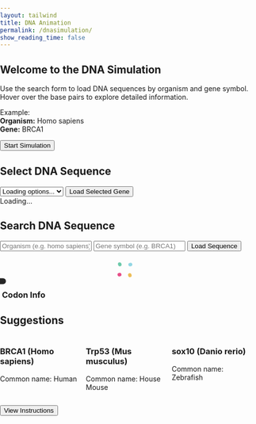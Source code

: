 ```yaml
---
layout: tailwind
title: DNA Animation
permalink: /dnasimulation/
show_reading_time: false
---
```


<head>
  <style>
    body, html {
      margin: 0;
      padding: 0;
      overflow: hidden;
    }
    .tooltip-box {
      position: absolute;
      color: white;
      padding: 6px 12px;
      border-radius: 6px;
      font-size: 0.8rem;
      pointer-events: none;
      z-index: 50;
      white-space: nowrap;
      transform: translate(-50%, -120%);
      box-shadow: 0 0 10px rgba(255,255,255,0.5);
      background-color: rgba(0, 0, 0, 0.85);
      transition: all 0.2s ease;
    }
    .codon-info {
      max-width: 320px;
      border-left: 4px solid white;
      transition: border-color 0.3s ease, box-shadow 0.3s ease;
    }
    .hover-line {
      position: absolute;
      height: 2px;
      width: 0;
      transition: width 0.4s ease;
      pointer-events: none;
      z-index: 40;
    }
    .loader {
  position: relative;
  width: 2.5em;
  height: 2.5em;
  transform: rotate(165deg);
  margin: 0 auto;
  margin-top: 20px;
}
.loader:before, .loader:after {
  content: "";
  position: absolute;
  top: 50%;
  left: 50%;
  display: block;
  width: 0.5em;
  height: 0.5em;
  border-radius: 0.25em;
  transform: translate(-50%, -50%);
}
.loader:before {
  animation: before8 2s infinite;
}
.loader:after {
  animation: after6 2s infinite;
}
@keyframes before8 {
  0% {
    width: 0.5em;
    box-shadow: 1em -0.5em rgba(225, 20, 98, 0.75), -1em 0.5em rgba(111, 202, 220, 0.75);
  }
  35% {
    width: 2.5em;
    box-shadow: 0 -0.5em rgba(225, 20, 98, 0.75), 0 0.5em rgba(111, 202, 220, 0.75);
  }
  70% {
    width: 0.5em;
    box-shadow: -1em -0.5em rgba(225, 20, 98, 0.75), 1em 0.5em rgba(111, 202, 220, 0.75);
  }
  100% {
    box-shadow: 1em -0.5em rgba(225, 20, 98, 0.75), -1em 0.5em rgba(111, 202, 220, 0.75);
  }
}
@keyframes after6 {
  0% {
    height: 0.5em;
    box-shadow: 0.5em 1em rgba(61, 184, 143, 0.75), -0.5em -1em rgba(233, 169, 32, 0.75);
  }
  35% {
    height: 2.5em;
    box-shadow: 0.5em 0 rgba(61, 184, 143, 0.75), -0.5em 0 rgba(233, 169, 32, 0.75);
  }
  70% {
    height: 0.5em;
    box-shadow: 0.5em -1em rgba(61, 184, 143, 0.75), -0.5em 1em rgba(233, 169, 32, 0.75);
  }
  100% {
    box-shadow: 0.5em 1em rgba(61, 184, 143, 0.75), -0.5em -1em rgba(233, 169, 32, 0.75);
  }
}
  /* Adjust the layout to 3 columns */
  @media (min-width: 768px) {
    .flex-wrap {
      display: grid;
      grid-template-columns: repeat(3, 1fr);
      gap: 16px;
    }
  }

  </style>
</head>

<body class="bg-black text-white">

<!-- Instructions Panel -->
<div id="instructionsModal" class="fixed inset-x-0 bottom-0 top-9 flex items-center justify-center bg-black bg-opacity-50 z-50">
  <div class="bg-gray-800 p-6 rounded-lg max-w-lg text-white text-center shadow-xl mt-16">
    <h2 class="text-2xl font-bold mb-4">Welcome to the DNA Simulation</h2>
    <p class="mb-4">Use the search form to load DNA sequences by organism and gene symbol. Hover over the base pairs to explore detailed information.</p>
    <p class="mb-6 text-sm text-gray-300">Example: <br><strong>Organism:</strong> Homo sapiens <br><strong>Gene:</strong> BRCA1</p>
    <button id="instruction-modal" onclick="closeInstructions()" class="bg-indigo-600 hover:bg-indigo-700 text-white px-4 py-2 rounded">Start Simulation</button>
  </div>
</div>

<!-- Dropdown Gene Selection UI (Styled like Typing Box with Load Button) -->
<div class="absolute top-20 left-5 z-10 bg-gray-900 bg-opacity-80 p-4 rounded-xl shadow-lg">
  <h2 class="text-lg font-bold mb-2 text-white">Select DNA Sequence</h2>

  <!-- Dropdown Menu -->
  <select id="dropdownSelect" class="mb-2 p-2 rounded w-full text-white bg-gray-800">
    <option value="">Loading options...</option>
  </select>

  <!-- Load Button -->
  <button onclick="fetchDropdownSequence()" class="w-full bg-indigo-600 hover:bg-indigo-700 text-white p-2 rounded">
    Load Selected Gene
  </button>

  <!-- Loader and Error Message -->
  <div id="loaderEl" class="mt-2 text-sm text-indigo-300 hidden">Loading...</div>
  <div id="errorEl" class="mt-2 text-sm text-red-400"></div>
</div>


<div class="absolute bottom-80 left-5 z-10 bg-gray-900 bg-opacity-80 p-4 rounded-xl shadow-lg">
  <h2 class="text-lg font-bold mb-2">Search DNA Sequence</h2>
<input id="organismInput" type="text" placeholder="Organism (e.g. homo sapiens)"
       class="mb-2 p-2 rounded w-full text-white bg-gray-800 placeholder-gray-400" />
<input id="geneInput" type="text" placeholder="Gene symbol (e.g. BRCA1)"
       class="mb-2 p-2 rounded w-full text-white bg-gray-800 placeholder-gray-400" />
  <button onclick="fetchSequence()"
          class="w-full bg-indigo-600 hover:bg-indigo-700 text-white p-2 rounded">Load Sequence</button>
          <div id="loader" class="loader hidden"></div>

  <p id="errorMessage" class="text-red-400 mt-2"></p>
</div>

<!-- Canvas -->
<canvas id="dnaCanvas" class="absolute top-0 left-0 w-full h-full ml-[10rem]"></canvas>


<!-- Tooltip Overlay -->
<div id="tooltipContainer" class="absolute top-0 left-0 w-full h-full pointer-events-none z-20"></div>
<div id="customTooltip" class="tooltip-box hidden"></div>

<!-- Side Info Box -->
<div id="codonInfoBox" class="absolute top-[150px] right-5 bg-gray-900 bg-opacity-90 text-white p-5 rounded-xl shadow-xl z-30 codon-info hidden">
  <h3 class="text-lg font-bold mb-2" id="codonTitle">Codon Info</h3>
  <p id="codonDescription" class="text-sm leading-relaxed"></p>
</div>

<script>
  const canvas = document.getElementById('dnaCanvas');
  const ctx = canvas.getContext('2d');
  const WIDTH = window.innerWidth;
  const HEIGHT = window.innerHeight;
  canvas.width = WIDTH;
  canvas.height = HEIGHT;

  let isFrozen = false;
  let angleOffset = 0;
  const baseSpacing = 40;
  const amplitude = 100;
  const speed = 0.02;
  const complements = { 'A': 'T', 'T': 'A', 'C': 'G', 'G': 'C' };
  const baseColors = {
    'A': '#99ff99',
    'T': '#66b2ff',
    'C': '#ffff99',
    'G': '#ff6666'
  };

  const baseDescriptions = {
    'A': 'Adenine (Green)',
    'T': 'Thymine (Blue)',
    'C': 'Cytosine (Yellow)',
    'G': 'Guanine (Red)'
  };

  const fullDescriptions = {
    'A': 'Adenine is a purine, meaning it has a double-ring structure made of a six-membered and a five-membered ring fused together. It pairs specifically with thymine in DNA through two hydrogen bonds, a pairing that helps stabilize the double helix structure. In addition to its role in DNA, adenine is a key component of important biomolecules like ATP (adenosine triphosphate), NAD, and FAD, all of which are involved in energy transfer and enzymatic processes.',
    'T': 'Thymine, a pyrimidine base with a single six-membered ring, pairs with adenine via two hydrogen bonds. Unique to DNA, thymine contains a methyl group that contributes to the chemical stability of DNA compared to RNA. In RNA, thymine is replaced by uracil, which lacks this methyl group.',
    'C': 'Cytosine is another pyrimidine, with an amino group at carbon 4 and a carbonyl group at carbon 2. It pairs with guanine through three hydrogen bonds, contributing to DNA’s structural strength. Cytosine is also notable for its role in epigenetic regulation, as it can be chemically modified through methylation to form 5-methylcytosine, which affects gene expression without altering the DNA sequence.',
    'G': 'Guanine is the second purine base, structurally similar to adenine but with a carbonyl group at position 6 and an amino group at position 2. It pairs with cytosine using three hydrogen bonds, forming a more thermally stable bond than adenine-thymine pairs. Guanine is also found in molecules like GTP (guanosine triphosphate), which play essential roles in signal transduction and protein synthesis.'
  };

  let currentSequence = 'ATCG'.repeat(50);

  const tooltipContainer = document.getElementById('tooltipContainer');
  const customTooltip = document.getElementById('customTooltip');
  const codonBox = document.getElementById('codonInfoBox');
  const codonTitle = document.getElementById('codonTitle');
  const codonDescription = document.getElementById('codonDescription');

  function toggleFreeze() {
    isFrozen = !isFrozen;
    document.getElementById('freezeButton').textContent = isFrozen ? 'Unfreeze' : 'Freeze';
  }

  function drawBasePairLine(x1, y, x2, y2) {
    ctx.strokeStyle = 'white';
    ctx.lineWidth = 4;
    ctx.beginPath();
    ctx.moveTo(x1, y);
    ctx.lineTo(x2, y2);
    ctx.stroke();
  }

  function updateTooltips() {
    tooltipContainer.innerHTML = '';
    const centerX = WIDTH / 2;

    for (let i = 0; i < currentSequence.length; i++) {
      const angle = i * 0.4 + angleOffset;
      const y = 100 + i * baseSpacing;
      const x1 = centerX + amplitude * Math.sin(angle);
      const x2 = centerX - amplitude * Math.sin(angle);

      const base1 = currentSequence[i];
      const base2 = complements[base1] || 'A';

      [[x1, base1], [x2, base2]].forEach(([x, base]) => {
        const dot = document.createElement('div');
        dot.style.position = 'absolute';
        dot.style.left = `${x - 10}px`;
        dot.style.top = `${y - 10}px`;
        dot.style.width = '20px';
        dot.style.height = '20px';
        dot.style.borderRadius = '50%';
        dot.style.pointerEvents = 'auto';
        dot.style.backgroundColor = 'rgba(255, 255, 255, 0.01)';

        dot.addEventListener('mouseenter', () => {
          // show tooltip and codon info
          customTooltip.textContent = baseDescriptions[base] || base;
          customTooltip.style.left = `${x}px`;
          customTooltip.style.top = `${y}px`;
          customTooltip.style.boxShadow = `0 0 12px ${baseColors[base]}`;
          customTooltip.classList.remove('hidden');

          codonTitle.textContent = baseDescriptions[base];
          codonDescription.textContent = fullDescriptions[base];
          codonBox.style.borderColor = baseColors[base];
          codonBox.style.boxShadow = `0 0 20px ${baseColors[base]}`;
          codonBox.classList.remove('hidden');

          // create and animate line
          const line = document.createElement('div');
          line.className = 'hover-line';
          line.style.backgroundColor = baseColors[base];
          line.style.left = `${x}px`;
          line.style.top = `${y}px`;
          tooltipContainer.appendChild(line);
          requestAnimationFrame(() => {
            line.style.width = '180px';
          });
        });

        dot.addEventListener('mouseleave', () => {
          customTooltip.classList.add('hidden');
          codonBox.classList.add('hidden');
          // remove line
          const existing = tooltipContainer.querySelector('.hover-line');
          if (existing) tooltipContainer.removeChild(existing);
        });

        tooltipContainer.appendChild(dot);
      });
    }
  }

  function animateDNA() {
    ctx.clearRect(0, 0, WIDTH, HEIGHT);
    const centerX = WIDTH / 2;

    if (!isFrozen) {
      for (let i = 0; i < currentSequence.length; i++) {
        const angle = i * 0.4 + angleOffset;
        const y = 100 + i * baseSpacing;
        const x1 = centerX + amplitude * Math.sin(angle);
        const x2 = centerX - amplitude * Math.sin(angle);

        const base1 = currentSequence[i];
        const base2 = complements[base1] || 'A';

        drawBasePairLine(x1, y, x2, y);

        ctx.beginPath();
        ctx.arc(x1, y, 8, 0, Math.PI * 2);
        ctx.fillStyle = baseColors[base1] || 'gray';
        ctx.fill();

        ctx.beginPath();
        ctx.arc(x2, y, 8, 0, Math.PI * 2);
        ctx.fillStyle = baseColors[base2] || 'gray';
        ctx.fill();
      }

      updateTooltips();
      angleOffset += speed;
    }

    requestAnimationFrame(animateDNA);
  }

async function fetchSequence() {
  const organism = document.getElementById('organismInput').value.trim();
  const gene = document.getElementById('geneInput').value.trim();
  const errorEl = document.getElementById('errorMessage');
  const loaderEl = document.getElementById('loader');  // The loader element
  errorEl.textContent = "";

  if (!organism || !gene) {
    errorEl.textContent = "Please enter both organism and gene symbol.";
    return;
  }

  // Show the loader while fetching
  loaderEl.style.display = 'block';

  try {
    const response = await fetch('http://127.0.0.1:8504/api/sequence', {
      method: 'POST',
      headers: { 'Content-Type': 'application/json' },
      credentials: 'include',
      body: JSON.stringify({ organism, gene })
    });

    const result = await response.json();

    if (!response.ok) {
      throw new Error(result.error || "Unknown error");
    }

    currentSequence = result.sequence.slice(0, 200);
    angleOffset = 0;

  } catch (err) {
    errorEl.textContent = `Error: ${err.message}`;
  } finally {
    // Hide the loader when done (or error)
    loaderEl.style.display = 'none';
  }
}
  animateDNA();

 function closeInstructions() {
    const modal = document.getElementById('instructionsModal');
    const viewBtn = document.getElementById('viewInstructionsBtn');
    modal.style.display = 'none';
    viewBtn.classList.remove('hidden');
  }

  function showInstructions() {
    const modal = document.getElementById('instructionsModal');
    const viewBtn = document.getElementById('viewInstructionsBtn');
    modal.style.display = 'flex'; // because it's a flex container
    viewBtn.classList.add('hidden');
  }

const dropdown = document.getElementById("dropdownSelect");
const loaderEl = document.getElementById("loaderEl");
const errorEl = document.getElementById("errorEl");

// Populate dropdown dynamically from backend
async function populateDropdown() {
  try {
    const res = await fetch("http://127.0.0.1:8504/api/genes", {
      credentials: 'include'
    });
    const geneList = await res.json();

    dropdown.innerHTML = ''; // Clear existing options

    geneList.forEach(item => {
      const option = document.createElement("option");
      option.value = `${item.organism}|${item.gene}`;
      option.textContent = `${item.gene} (${item.organism})`;
      dropdown.appendChild(option);
    });
  } catch (err) {
    errorEl.textContent = "Failed to load gene list.";
    console.error("Error loading gene list:", err);
  }
}

// Called when button is clicked
async function fetchDropdownSequence() {
  const selected = dropdown.value;
  errorEl.textContent = '';
  if (!selected) {
    errorEl.textContent = "Please select a gene.";
    return;
  }

  const [organism, gene] = selected.split('|');
  loaderEl.classList.remove("hidden");
  try {
    const response = await fetch(`http://127.0.0.1:8504/api/sequence?organism=${organism}&gene=${gene}`, {
      credentials: 'include'
    });

    const data = await response.json();
    loaderEl.classList.add("hidden");

    if (!response.ok) {
      errorEl.textContent = data.error || "An error occurred.";
      return;
    }

    // Display result
    alert(`Gene: ${data.gene}\nOrganism: ${data.organism}\nEnsembl ID: ${data.ensembl_id}\nSequence (first 30 bp): ${data.sequence}`);
  } catch (err) {
    loaderEl.classList.add("hidden");
    errorEl.textContent = "Failed to fetch gene sequence.";
    console.error(err);
  }
}

// Load dropdown on page ready
populateDropdown();

</script>

<!-- Suggestions Section -->
<div class="absolute bottom-24 left-5 z-30 text-white ">
  <h2 class="text-xl font-bold mb-2">Suggestions</h2>
  <div class="flex gap-4 flex-wrap max-w-screen-lg">
    <!-- Box 1 -->
    <div class="bg-gray-900 bg-opacity-90 p-3 rounded-lg shadow-lg text-sm max-w-xs w-52 max-h-40 overflow-auto">
      <h3 class="font-bold mb-1">BRCA1 (Homo sapiens)</h3>
      <p><span class="italic">Common name:</span> Human<br></p>
    </div>
    <!-- Box 2 -->
    <div class="bg-gray-900 bg-opacity-90 p-3 rounded-lg shadow-lg text-sm max-w-xs w-52 max-h-40 overflow-auto">
      <h3 class="font-bold mb-1">Trp53 (Mus musculus)</h3>
      <p><span class="italic">Common name:</span> House Mouse<br></p>
    </div>
    <!-- Box 5 -->
    <div class="bg-gray-900 bg-opacity-90 p-3 rounded-lg shadow-lg text-sm max-w-xs w-52 max-h-40 overflow-auto">
      <h3 class="font-bold mb-1">sox10 (Danio rerio)</h3>
      <p><span class="italic">Common name:</span> Zebrafish<br></p>
    </div>
  </div>
</div>

<button id="viewInstructionsBtn" onclick="showInstructions()"
  class="hidden fixed top-20 right-4 z-50 bg-indigo-500 hover:bg-indigo-700 text-white px-4 py-2 rounded">
  View Instructions
</button>

</body>
